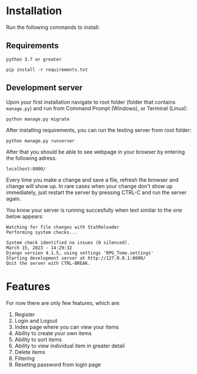 # Installation
Run the following commands to install:

## Requirements

    python 3.7 or greater
    
    pip install -r requirements.txt

## Development server
Upon your first installation navigate to root folder (folder that contains `manage.py`) and run from Command Prompt (Windows), or Terminal (Linux):

    python manage.py migrate

After installing requirements, you can run the testing server from root folder:

    python manage.py runserver

After that you should be able to see webpage in your browser by entering the following adress:

    localhost:8000/

Every time you make a change and save a file, refresh the browser and change will show up.
In rare cases when your change don't show up immediately, just restart the server by pressing CTRL-C and run the server again.

You know your server is running succesfully when text similar to the one below appears:

    Watching for file changes with StatReloader
    Performing system checks...

    System check identified no issues (0 silenced).
    March 15, 2023 - 14:29:32
    Django version 4.1.5, using settings 'RPG_Tome.settings'
    Starting development server at http://127.0.0.1:8000/
    Quit the server with CTRL-BREAK.

# Features
For now there are only few features, which are:
1. Register
2. Login and Logout
3. Index page where you can view your items
4. Ability to create your own items
5. Ability to sort items
6. Ability to view individual item in greater detail
7. Delete items
8. Filtering
9. Reseting password from login page